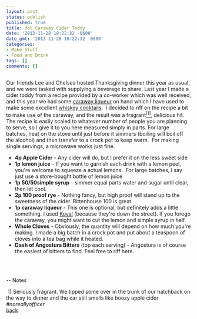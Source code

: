 ```yaml
---
layout: post
status: publish
published: true
title: Hot Caraway Cider Toddy
date: '2013-11-28 18:22:32 -0600'
date_gmt: '2013-11-28 18:22:32 -0600'
categories:
- Make Stuff
- Food and Drink
tags: []
comments: []
---
```

Our friends Lee and Chelsea hosted Thanksgiving dinner this year as usual, and we were tasked with supplying a beverage to share. Last year I made a cider toddy from a recipe provided by a co-worker which was well received, and this year we had some <a href="http://www.koval-distillery.com/newsite/other-liqueurs/caraway" target="_blank">caraway liqueur</a> on hand which I have used to make some excellent <a title="Grapefruit on Rye" href="http://benwilhelm.com/uncategorized/grapefruit-on-rye/">whiskey cocktails</a>. &nbsp;I decided to riff on the recipe a bit to make use of the caraway, and the result was a fragrant<a href="#one_962" name="source_one_962"><sup>[1]</sup></a>, delicious hit. The recipe is easily scaled to whatever number of people you are planning to serve, so I give it to you here measured simply in parts. For large batches, heat on the stove until just before it simmers (boiling will boil off the alcohol) and then transfer to a crock pot to keep warm. &nbsp;For making single servings, a microwave works just fine.

<ul>
<li><strong>4p Apple Cider</strong> - Any cider will do, but I prefer it on the less sweet side</li>
<li><strong>1p lemon juice</strong> - If you want to garnish each drink with a lemon peel, you're welcome to squeeze a actual lemons. &nbsp;For large batches, I say just use a store-bought bottle of lemon juice</li>
<li><strong>1p 50/50simple syrup</strong> - simmer equal parts water and sugar until clear, then let cool.</li>
<li><strong>2p 100 proof rye</strong> - Nothing fancy, but high proof will stand up to the sweetness of the cider. Rittenhouse 100 is great.</li>
<li><strong>1p caraway liqueur</strong> - This one is optional, but definitely adds a little something. I used <a title="Koval Caraway Liqueur" href="http://www.koval-distillery.com/newsite/other-liqueurs/caraway" target="_blank">Koval</a> (because they're down the street). If you forego the caraway, you might want to cut the lemon and simple syrup in half.</li>
<li><strong>Whole Cloves</strong> - Obviously, the quantity will depend on how much you're making. I made a big batch in a crock pot and put about a teaspoon of cloves into a tea bag while it heated.</li>
<li><strong>Dash of Angostura Bitters</strong>&nbsp;(top each serving) - Angostura is of course the easiest of bitters to find. Feel free to riff here.<strong><br />
</strong></li><br />
</ul><br />

--
Notes

<a name="one_962"></a>&nbsp;1) Seriously fragrant. We tipped some over in the trunk of our hatchback on the way to dinner and the car still smells like boozy apple cider <em>#noreallyofficer</em><br />
<a href="#source_one_962">back</a>

